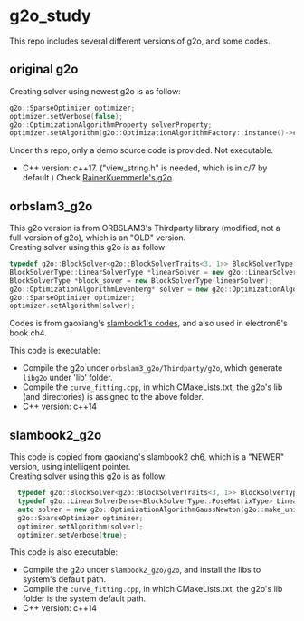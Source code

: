# g2o_study
This repo includes several different versions of g2o, and some codes.  


## original g2o
Creating solver using newest g2o is as follow:
```cpp
g2o::SparseOptimizer optimizer;
optimizer.setVerbose(false);
g2o::OptimizationAlgorithmProperty solverProperty;
optimizer.setAlgorithm(g2o::OptimizationAlgorithmFactory::instance()->construct("lm_dense",solverProperty));
```
Under this repo, only a demo source code is provided. Not executable.  
- C++ version: c++17. ("view_string.h" is needed, which is in c/7 by default.)
Check [RainerKuemmerle's g2o](https://github.com/RainerKuemmerle/g2o).

## orbslam3_g2o
This g2o version is from ORBSLAM3's Thirdparty library (modified, not a full-version of g2o), which is an "OLD" version.   
Creating solver using this g2o is as follow:
```cpp
typedef g2o::BlockSolver<g2o::BlockSolverTraits<3, 1>> BlockSolverType;
BlockSolverType::LinearSolverType *linearSolver = new g2o::LinearSolverDense<BlockSolverType::PoseMatrixType>();
BlockSolverType *block_sover = new BlockSolverType(linearSolver);
g2o::OptimizationAlgorithmLevenberg* solver = new g2o::OptimizationAlgorithmLevenberg(block_sover);
g2o::SparseOptimizer optimizer;
optimizer.setAlgorithm(solver);
```
Codes is from gaoxiang's [slambook1's codes](https://github.com/gaoxiang12/slambook/blob/master/ch6/g2o_curve_fitting/main.cpp), and also used in electron6's book ch4.

This code is executable:
- Compile the g2o under `orbslam3_g2o/Thirdparty/g2o`, which generate `libg2o` under 'lib' folder.
- Compile the `curve_fitting.cpp`, in which CMakeLists.txt, the g2o's lib (and directories) is assigned to the above folder.
- C++ version: c++14


## slambook2_g2o
This code is copied from gaoxiang's slambook2 ch6, which is a "NEWER" version, using intelligent pointer.  
Creating solver using this g2o is as follow:
```cpp
  typedef g2o::BlockSolver<g2o::BlockSolverTraits<3, 1>> BlockSolverType;
  typedef g2o::LinearSolverDense<BlockSolverType::PoseMatrixType> LinearSolverType;
  auto solver = new g2o::OptimizationAlgorithmGaussNewton(g2o::make_unique<BlockSolverType>(g2o::make_unique<LinearSolverType>()));
  g2o::SparseOptimizer optimizer;
  optimizer.setAlgorithm(solver);
  optimizer.setVerbose(true);
```
This code is also executable:
- Compile the g2o under `slambook2_g2o/g2o`, and install the libs to system's default path.
- Compile the `curve_fitting.cpp`, in which CMakeLists.txt, the g2o's lib folder is the system default path.
- C++ version: c++14
